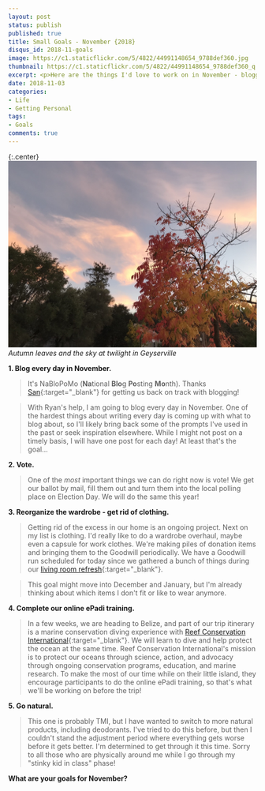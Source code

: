 ```yaml
---
layout: post
status: publish
published: true
title: Small Goals - November {2018}
disqus_id: 2018-11-goals
image: https://c1.staticflickr.com/5/4822/44991148654_9788def360.jpg
thumbnail: https://c1.staticflickr.com/5/4822/44991148654_9788def360_q.jpg
excerpt: <p>Here are the things I'd love to work on in November - blogging every day, voting, a wardrobe overhaul, online ePadi course, and being stinky...</p>
date: 2018-11-03
categories:
- Life
- Getting Personal
tags:
- Goals
comments: true
---
```


{:.center}
![Small Goals November](/assets/posts/2018-11-03/geyserville-leaves.jpg) 
_Autumn leaves and the sky at twilight in Geyserville_

**1. Blog every day in November.** 

>It's NaBloPoMo (**Na**tional **Blo**g **Po**sting **Mo**nth). Thanks [San](http://www.theinbetweenismine.com/){:target="_blank"} for getting us back on track with blogging! 

>With Ryan's help, I am going to blog every day in November. One of the hardest things about writing every day is coming up with what to blog about, so I'll likely bring back some of the prompts I've used in the past or seek inspiration elsewhere. While I might not post on a timely basis, I will have one post for each day! At least that's the goal...

**2. Vote.**

> One of the _most_ important things we can do right now is vote! We get our ballot by mail, fill them out and turn them into the local polling place on Election Day. We will do the same this year!

**3. Reorganize the wardrobe - get rid of clothing.**  

> Getting rid of the excess in our home is an ongoing project. Next on my list is clothing. I'd really like to do a wardrobe overhaul, maybe even a capsule for work clothes. We're making piles of donation items and bringing them to the Goodwill periodically. We have a Goodwill run scheduled for today since we gathered a bunch of things during our [living room refresh](/living-room-refresh-budget){:target="_blank"}. 

>This goal might move into December and January, but I'm already thinking about which items I don't fit or like to wear anymore.

**4. Complete our online ePadi training.**

> In a few weeks, we are heading to Belize, and part of our trip itinerary is a marine conservation diving experience with [Reef Conservation International](https://reefci.com/){:target="_blank"}. We will learn to dive and help protect the ocean at the same time. Reef Conservation International's mission is to protect our oceans through science, action, and advocacy through ongoing conservation programs, education, and marine research. To make the most of our time while on their little island, they encourage participants to do the online ePadi training, so that's what we'll be working on before the trip!

**5. Go natural.**  

> This one is probably TMI, but I have wanted to switch to more natural products, including deodorants. I've tried to do this before, but then I couldn't stand the adjustment period where everything gets worse before it gets better. I'm determined to get through it this time. Sorry to all those who are physically around me while I go through my "stinky kid in class" phase! 

**What are your goals for November?**
